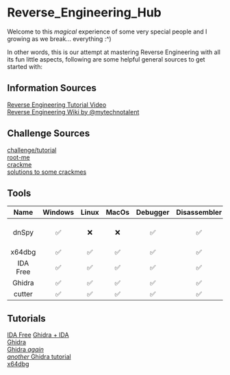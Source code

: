 
# Reverse_Engineering_Hub

Welcome to this *magical* experience of some very special people and I growing as we break... everything :^)

In other words, this is our attempt at mastering Reverse Engineering with all its fun little aspects, following are some helpful general sources to get started with: 

## Information Sources

[Reverse Engineering Tutorial Video](https://www.youtube.com/playlist?list=PLs-lxQfNn-H1TvgNsNdbMoeD4ZYLig7xY)  
[Reverse Engineering Wiki by @mytechnotalent](https://0xinfection.github.io/reversing/)

## Challenge Sources

[challenge/tutorial](https://microcorruption.com/)  
[root-me](https://www.root-me.org/en/Challenges/Cracking/)  
[crackme](https://crackmes.one)  
[solutions to some crackmes](https://github.com/gabimarti/crackmes-solutions)

## Tools

| Name   | Windows | Linux | MacOs | Debugger | Disassembler | Notes | Link                                |
|:------:|:-------:|:-----:|:-----:|:--------:|:------------:|:-----:|-------------------------------------|
| dnSpy  |   ✅   | ❌    | ❌   |    ✅    |      ✅      |Only for .NET applications| https://github.com/dnSpyEx/dnSpy |
| x64dbg |   ✅   | ✅    | ✅   |    ✅    |      ✅      |                          | https://github.com/x64dbg/x64dbg |
| IDA Free |   ✅   | ✅    | ✅   |    ✅    |      ✅      |                          | https://hex-rays.com/ida-free/ |
| Ghidra |   ✅   | ✅    | ✅   |    ✅    |      ✅      |                          | https://ghidra-sre.org/ |
| cutter |   ✅   | ✅    | ✅   |    ✅    |      ✅      |                          | https://cutter.re/ |

## Tutorials

[IDA Free](https://www.youtube.com/watch?v=tWSa1L5L394)
[Ghidra + IDA](https://www.youtube.com/watch?v=Bv-7SszPuvI)  
[Ghidra](https://www.youtube.com/playlist?list=PLNmsVeXQZj7oQc3MxjWB-rYHHo9vX905a)  
[Ghidra *again*](https://www.youtube.com/watch?v=Pst-4NwY2is&pp=ygUcZ2hpZHJhIHR1dG9yaWFsIGxpdmVvdmVyZmxvdw%3D%3D)  
[*another* Ghidra tutorial](https://www.youtube.com/watch?v=sk1wAGeM9Hw)  
[x64dbg](https://www.youtube.com/playlist?list=PLPRkkVSNCrVVyXBRoZoIvWzKe6zes6RuF)  
